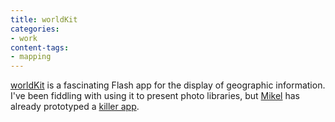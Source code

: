 ```yaml
---
title: worldKit
categories:
- work
content-tags:
- mapping
---
```


[worldKit][1] is a fascinating Flash app for the display of geographic information.  I've been fiddling with using it to present photo libraries, but [Mikel][2] has already prototyped a [killer app][3].

   [1]: http://brainoff.com/worldkit/
   [2]: http://radio.weblogs.com/0100875/
   [3]: http://brainoff.com/worldkit/localfeeds/?zip=63108&type=DOQ
